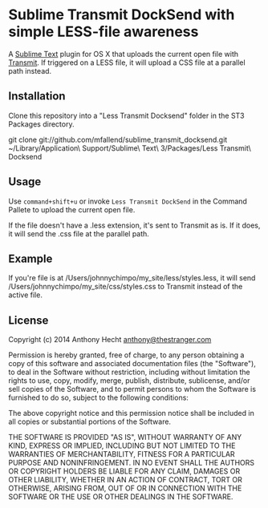 # Sublime Transmit DockSend with simple LESS-file awareness

A [Sublime Text](http://www.sublimetext.com/3) plugin for OS X that uploads the current open file with [Transmit](http://www.panic.com/transmit/). If triggered on a LESS file, it will upload a CSS file at a parallel path instead.

## Installation

Clone this repository into a "Less Transmit Docksend" folder in the ST3 Packages directory.

  git clone git://github.com/mfallend/sublime_transmit_docksend.git ~/Library/Application\ Support/Sublime\ Text\ 3/Packages/Less Transmit\ Docksend

## Usage

Use `command+shift+u` or invoke `Less Transmit DockSend` in the Command Pallete to upload the current open file. 

If the file doesn't have a .less extension, it's sent to Transmit as is. If it does, it will send the .css file at the parallel path.

## Example
If you're file is at /Users/johnnychimpo/my_site/less/styles.less, it will send /Users/johnnychimpo/my_site/css/styles.css to Transmit instead of the active file.

## License

  Copyright (c) 2014 Anthony Hecht <anthony@thestranger.com>

  Permission is hereby granted, free of charge, to any person obtaining a copy
  of this software and associated documentation files (the "Software"), to deal
  in the Software without restriction, including without limitation the rights
  to use, copy, modify, merge, publish, distribute, sublicense, and/or sell
  copies of the Software, and to permit persons to whom the Software is
  furnished to do so, subject to the following conditions:

  The above copyright notice and this permission notice shall be included in
  all copies or substantial portions of the Software.

  THE SOFTWARE IS PROVIDED "AS IS", WITHOUT WARRANTY OF ANY KIND, EXPRESS OR
  IMPLIED, INCLUDING BUT NOT LIMITED TO THE WARRANTIES OF MERCHANTABILITY,
  FITNESS FOR A PARTICULAR PURPOSE AND NONINFRINGEMENT. IN NO EVENT SHALL THE
  AUTHORS OR COPYRIGHT HOLDERS BE LIABLE FOR ANY CLAIM, DAMAGES OR OTHER
  LIABILITY, WHETHER IN AN ACTION OF CONTRACT, TORT OR OTHERWISE, ARISING FROM,
  OUT OF OR IN CONNECTION WITH THE SOFTWARE OR THE USE OR OTHER DEALINGS IN
  THE SOFTWARE.
